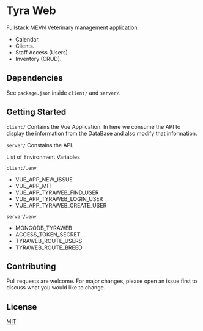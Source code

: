 # Tyra Web
Fullstack MEVN Veterinary management application.
- Calendar.
- Clients.
- Staff Access (Users).
- Inventory (CRUD).

## Dependencies
See ```package.json``` inside ```client/``` and ```server/```.

## Getting Started
```client/```
Contains the Vue Application. In here we consume the API to display the
information from the DataBase and also modify that information.

```server/```
Constains the API.

List of Environment Variables

```client/.env```
- VUE_APP_NEW_ISSUE
- VUE_APP_MIT
- VUE_APP_TYRAWEB_FIND_USER
- VUE_APP_TYRAWEB_LOGIN_USER
- VUE_APP_TYRAWEB_CREATE_USER

```server/.env```
- MONGODB_TYRAWEB
- ACCESS_TOKEN_SECRET
- TYRAWEB_ROUTE_USERS
- TYRAWEB_ROUTE_BREED


## Contributing
Pull requests are welcome. For major changes, please open an issue first
to discuss what you would like to change.

## License
[MIT](https://mit-license.org/)
